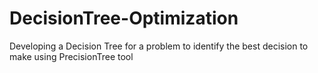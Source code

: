 # DecisionTree-Optimization
Developing a Decision Tree for a problem to identify the best decision to make using PrecisionTree tool
